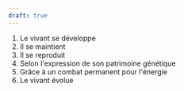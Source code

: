 ```yaml
---
draft: true
---
```


1. Le vivant se développe
2. Il se maintient
3. Il se reproduit
4. Selon l'expression de son patrimoine génétique
5. Grâce à un combat permanent pour l'énergie
6. Le vivant évolue
